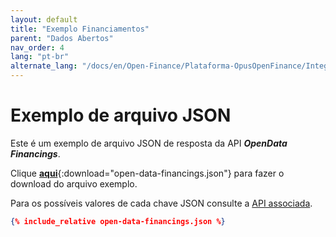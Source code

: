 ```yaml
---
layout: default
title: "Exemplo Financiamentos"
parent: "Dados Abertos"
nav_order: 4
lang: "pt-br"
alternate_lang: "/docs/en/Open-Finance/Plataforma-OpusOpenFinance/Integração/apis-dados-abertos/DadosAbertos-Financings/"
---
```


# Exemplo de arquivo JSON

Este é um exemplo de arquivo JSON de resposta da API ***OpenData Financings***.

Clique [**aqui**](open-data-financings.json){:download="open-data-financings.json"} para fazer o download do arquivo exemplo.

Para os possíveis valores de cada chave JSON consulte a [API associada][Link-API].

```json
{% include_relative open-data-financings.json %}
```

[Link-API]: ../../../../swagger-ui/index.html?api=open-data-financings
